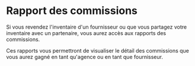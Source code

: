# Rapport des commissions

Si vous revendez l'inventaire d'un fournisseur ou que vous partagez votre inventaire avec un partenaire, vous aurez accès aux rapports des commissions. 

Ces rapports vous permettront de visualiser le détail des commissions que vous aurez gagné en tant qu'agence ou en tant que fournisseur. 

